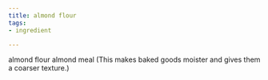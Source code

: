 ```yaml
---
title: almond flour
tags:
- ingredient

---
```

almond flour almond meal (This makes baked goods moister and gives them a coarser texture.)
